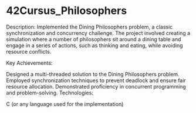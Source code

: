 # 42Cursus_Philosophers

Description:
Implemented the Dining Philosophers problem, a classic synchronization and concurrency challenge. The project involved creating a simulation where a number of philosophers sit around a dining table and engage in a series of actions, such as thinking and eating, while avoiding resource conflicts.

Key Achievements:

Designed a multi-threaded solution to the Dining Philosophers problem.
Employed synchronization techniques to prevent deadlock and ensure fair resource allocation.
Demonstrated proficiency in concurrent programming and problem-solving.
Technologies:

C (or any language used for the implementation)
